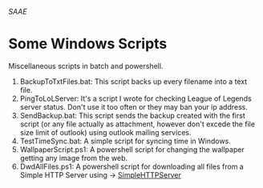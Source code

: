 *SAAE*

# Some Windows Scripts
Miscellaneous scripts in batch and powershell.

1. BackupToTxtFiles.bat: This script backs up every filename into a text file.
2. PingToLoLServer: It's a script I wrote for checking League of Legends server status. Don't use it too often or they may ban your ip address.
3. SendBackup.bat: This script sends the backup created with the first script (or any file actually as attachment, however don't excede the file size limit of outlook) using outlook mailing services.
4. TestTimeSync.bat: A simple script for syncing time in Windows.
5. WallpaperScript.ps1: A powershell script for changing the wallpaper getting any image from the web.
6. DwdAllFiles.ps1: A powershell script for downloading all files from a Simple HTTP Server using -> [SimpleHTTPServer](https://github.com/TheWaWaR/simple-http-server "Simple HTTP Server") 